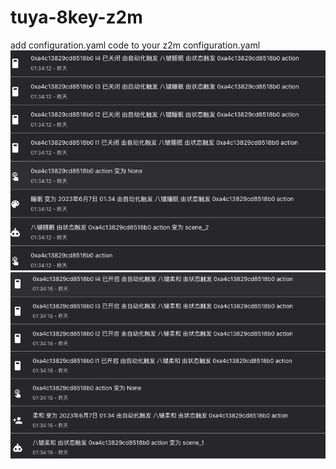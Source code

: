 # tuya-8key-z2m
add configuration.yaml code to your z2m configuration.yaml
![1.png](1.png)
![2.png](2.png)
